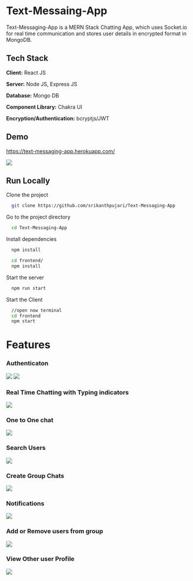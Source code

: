 # Text-Messaing-App

Text-Messaging-App is a MERN Stack Chatting App, which uses Socket.io for real time communication and stores user details in encrypted format in MongoDB.

## Tech Stack

**Client:** React JS

**Server:** Node JS, Express JS

**Database:** Mongo DB

**Component Library:** Chakra UI

**Encryption/Authentication:** bcryptjs/JWT

## Demo

https://text-messaging-app.herokuapp.com/

![](https://github.com/srikanthpujari/Text-Messaging-App/blob/master/screenshots/login.PNG)

## Run Locally

Clone the project

```bash
  git clone https://github.com/srikanthpujari/Text-Messaging-App
```

Go to the project directory

```bash
  cd Text-Messaging-App
```

Install dependencies

```bash
  npm install
```

```bash
  cd frontend/
  npm install
```

Start the server

```bash
  npm run start
```

Start the Client

```bash
  //open now terminal
  cd frontend
  npm start
```

# Features

### Authenticaton

![](https://github.com/srikanthpujari/Text-Messaging-App/blob/master/screenshots/login.PNG)
![](https://github.com/srikanthpujari/Text-Messaging-App/blob/master/screenshots/signup.PNG)

### Real Time Chatting with Typing indicators

![](https://github.com/srikanthpujari/Text-Messaging-App/blob/master/screenshots/typing.PNG)

### One to One chat

![](https://github.com/srikanthpujari/Text-Messaging-App/blob/master/screenshots/one-to-one%20chat.PNG)

### Search Users

![](https://github.com/srikanthpujari/Text-Messaging-App/blob/master/screenshots/search%20user.PNG)

### Create Group Chats

![](https://github.com/srikanthpujari/Text-Messaging-App/blob/master/screenshots/create%20group%20chat.PNG)

### Notifications

![](https://github.com/srikanthpujari/Text-Messaging-App/blob/master/screenshots/notification.PNG)

### Add or Remove users from group

![](https://github.com/srikanthpujari/Text-Messaging-App/blob/master/screenshots/add%20remove%20user%20group.PNG)

### View Other user Profile

![](https://github.com/srikanthpujari/Text-Messaging-App/blob/master/screenshots/other%20user%20profile.PNG)
